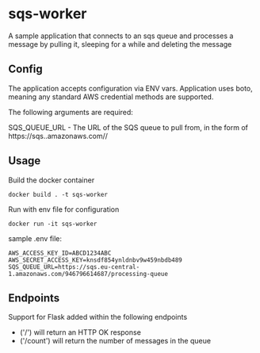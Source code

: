 # sqs-worker

A sample application that connects to an sqs queue and processes a message by pulling it, sleeping for a while and deleting the message

## Config

The application accepts configuration via ENV vars.
Application uses boto, meaning any standard AWS credential methods are supported.

The following arguments are required:

SQS_QUEUE_URL - The URL of the SQS queue to pull from, in the form of https://sqs.<aws-region>.amazonaws.com/<aws-account-id>/<queue-name>


## Usage

Build the docker container
```
docker build . -t sqs-worker
```

Run with env file for configuration

```
docker run -it sqs-worker
```

sample .env file:
```
AWS_ACCESS_KEY_ID=ABCD1234ABC
AWS_SECRET_ACCESS_KEY=knsdf854ynldnbv9w459nbdb489
SQS_QUEUE_URL=https://sqs.eu-central-1.amazonaws.com/946796614687/processing-queue
```

## Endpoints
Support for Flask added within the following endpoints 
- ('/') will return an HTTP OK response 
- ('/count') will return the number of messages in the queue
